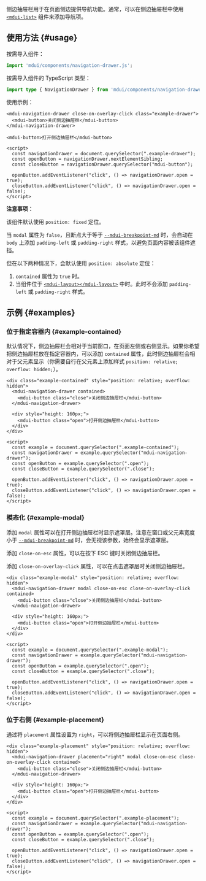 侧边抽屉栏用于在页面侧边提供导航功能。通常，可以在侧边抽屉栏中使用 [`<mdui-list>`](/zh-cn/docs/2/components/list) 组件来添加导航项。

## 使用方法 {#usage}

按需导入组件：

```js
import 'mdui/components/navigation-drawer.js';
```

按需导入组件的 TypeScript 类型：

```ts
import type { NavigationDrawer } from 'mdui/components/navigation-drawer.js';
```

使用示例：

```html,example
<mdui-navigation-drawer close-on-overlay-click class="example-drawer">
  <mdui-button>关闭侧边抽屉栏</mdui-button>
</mdui-navigation-drawer>

<mdui-button>打开侧边抽屉栏</mdui-button>

<script>
  const navigationDrawer = document.querySelector(".example-drawer");
  const openButton = navigationDrawer.nextElementSibling;
  const closeButton = navigationDrawer.querySelector("mdui-button");

  openButton.addEventListener("click", () => navigationDrawer.open = true);
  closeButton.addEventListener("click", () => navigationDrawer.open = false);
</script>
```

**注意事项：**

该组件默认使用 `position: fixed` 定位。

当 `modal` 属性为 `false`，且断点大于等于 [`--mdui-breakpoint-md`](/zh-cn/docs/2/styles/design-tokens#breakpoint) 时，会自动在 `body` 上添加 `padding-left` 或 `padding-right` 样式，以避免页面内容被该组件遮挡。

但在以下两种情况下，会默认使用 `position: absolute` 定位：

1. `contained` 属性为 `true` 时。
2. 当组件位于 [`<mdui-layout></mdui-layout>`](/zh-cn/docs/2/components/layout) 中时。此时不会添加 `padding-left` 或 `padding-right` 样式。

## 示例 {#examples}

### 位于指定容器内 {#example-contained}

默认情况下，侧边抽屉栏会相对于当前窗口，在页面左侧或右侧显示。如果你希望把侧边抽屉栏放在指定容器内，可以添加 `contained` 属性，此时侧边抽屉栏会相对于父元素显示（你需要自行在父元素上添加样式 `position: relative; overflow: hidden;`）。

```html,example,expandable
<div class="example-contained" style="position: relative; overflow: hidden">
  <mdui-navigation-drawer contained>
    <mdui-button class="close">关闭侧边抽屉栏</mdui-button>
  </mdui-navigation-drawer>

  <div style="height: 160px;">
    <mdui-button class="open">打开侧边抽屉栏</mdui-button>
  </div>
</div>

<script>
  const example = document.querySelector(".example-contained");
  const navigationDrawer = example.querySelector("mdui-navigation-drawer");
  const openButton = example.querySelector(".open");
  const closeButton = example.querySelector(".close");

  openButton.addEventListener("click", () => navigationDrawer.open = true);
  closeButton.addEventListener("click", () => navigationDrawer.open = false);
</script>
```

### 模态化 {#example-modal}

添加 `modal` 属性可以在打开侧边抽屉栏时显示遮罩层。注意在窗口或父元素宽度小于 [`--mdui-breakpoint-md`](/zh-cn/docs/2/styles/design-tokens#breakpoint) 时，会无视该参数，始终会显示遮罩层。

添加 `close-on-esc` 属性，可以在按下 ESC 键时关闭侧边抽屉栏。

添加 `close-on-overlay-click` 属性，可以在点击遮罩层时关闭侧边抽屉栏。

```html,example,expandable
<div class="example-modal" style="position: relative; overflow: hidden">
  <mdui-navigation-drawer modal close-on-esc close-on-overlay-click contained>
    <mdui-button class="close">关闭侧边抽屉栏</mdui-button>
  </mdui-navigation-drawer>

  <div style="height: 160px;">
    <mdui-button class="open">打开侧边抽屉栏</mdui-button>
  </div>
</div>

<script>
  const example = document.querySelector(".example-modal");
  const navigationDrawer = example.querySelector("mdui-navigation-drawer");
  const openButton = example.querySelector(".open");
  const closeButton = example.querySelector(".close");

  openButton.addEventListener("click", () => navigationDrawer.open = true);
  closeButton.addEventListener("click", () => navigationDrawer.open = false);
</script>
```

### 位于右侧 {#example-placement}

通过将 `placement` 属性设置为 `right`，可以将侧边抽屉栏显示在页面右侧。

```html,example,expandable
<div class="example-placement" style="position: relative; overflow: hidden">
  <mdui-navigation-drawer placement="right" modal close-on-esc close-on-overlay-click contained>
    <mdui-button class="close">关闭侧边抽屉栏</mdui-button>
  </mdui-navigation-drawer>

  <div style="height: 160px;">
    <mdui-button class="open">打开侧边抽屉栏</mdui-button>
  </div>
</div>

<script>
  const example = document.querySelector(".example-placement");
  const navigationDrawer = example.querySelector("mdui-navigation-drawer");
  const openButton = example.querySelector(".open");
  const closeButton = example.querySelector(".close");

  openButton.addEventListener("click", () => navigationDrawer.open = true);
  closeButton.addEventListener("click", () => navigationDrawer.open = false);
</script>
```
